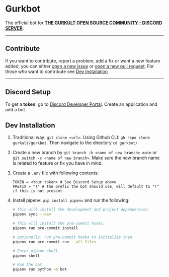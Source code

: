 # Gurkbot

The official bot for [**THE GURKULT OPEN SOURCE COMMUNITY - DISCORD SERVER**](https://bit.ly/Gurkult-Discord).

---

## Contribute

If you want to contribute, report a problem, add a fix or want a new feature added, you can either [open a new issue](https://github.com/gurkult/gurkbot/issues/new/choose) or [open a new pull request](https://github.com/gurkult/gurkbot/compare). For those who want to contribute see [Dev Installation](#Dev-Installation)

---

## Discord Setup

To get a **token**, go to [Discord Developer Portal](https://discord.com/developers/applications). Create an application and add a bot.

## Dev Installation

1. Traditional way: `git clone <url>`.
   Using Github CLI: `gh repo clone gurkult/gurkbot`. Then navigate to the directory `cd gurkbot/`
2. Create a new branch by `git branch -b <name of new branch> main` or `git switch -c <name of new branch>`. Make sure the new branch name is related to feature or fix you have in mind.

3. Create a `.env` file with following contents:

   ```text
   TOKEN = <Your token> # See Discord Setup above
   PREFIX = "!" # the prefix the bot should use, will default to "!" if this is not present

   ```

4. Install pipenv: `pip install pipenv` and run the following:

   ```sh
   # This will install the development and project dependencies.
   pipenv sync --dev

   # This will install the pre-commit hooks.
   pipenv run pre-commit install

   # Optionally: run pre-commit hooks to initialize them.
   pipenv run pre-commit run --all-files

   # Enter pipenv shell.
   pipenv shell

   # Run the bot
   pipenv run python -m bot

   ```
